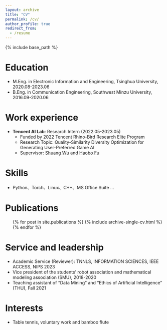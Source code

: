 ```yaml
---
layout: archive
title: "CV"
permalink: /cv/
author_profile: true
redirect_from:
  - /resume
---
```


{% include base_path %}

Education
======
* M.Eng. in Electronic Information and Engineering, Tsinghua University, 2020.08-2023.06
* B.Eng. in Communication Engineering, Southwest Minzu University, 2016.09-2020.06

Work experience
======
* **Tencent AI Lab**: Research Intern (2022.05-2023.05)
  * Funded by 2022 Tencent Rhino-Bird Research Elite Program
  * Research Topic: Quality-Similarity Diversity Optimization for Generating User-Preferred Game AI 
  * Supervisor: [Shuang Wu](https://scholar.google.com/citations?hl=zh-CN&user=_MtBmxkAAAAJ) and [Haobo Fu](https://haobofu.github.io/)
  
Skills
======
* Python、Torch、Linux、C++、MS Office Suite ...

Publications
======
  <ul>{% for post in site.publications %}
    {% include archive-single-cv.html %}
  {% endfor %}</ul>
  
Service and leadership
======
* Academic Service (Reviewer): TNNLS, INFORMATION SCIENCES, IEEE ACCESS, NIPS 2023 
* Vice president of the students’ robot association and mathematical modeling association (SMU), 2018-2020
* Teaching assistant of “Data Mining” and “Ethics of Artificial Intelligence” (THU), Fall 2021

Interests
======
* Table tennis, voluntary work and bamboo flute 
